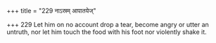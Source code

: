 +++
title = "229 नाऽस्रम् आपातयेज्"

+++
229	Let him on no account drop a tear, become angry or utter an untruth, nor let him touch the food with his foot nor violently shake it.